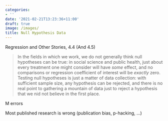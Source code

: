 ```yaml
---
categories:
- ''
date: '2021-02-21T13:23:36+11:00'
draft: true
image: /images/
title: Null Hypothesis Data
---
```


Regression and Other Stories, 4.4 (And 4.5)

> In the fields in which we work, we do not generally think null hypotheses can be true: in social science and public health, just about every treatment one might consider will have *some* effect, and no comparisons or regression coefficient of interest will be *exactly* zero.
> Testing null hypotheses is just a matter of data collection: with sufficient sample size, any hypothesis can be rejected, and there is no real point to gathering a mountain of data just to reject a hypothesis that we nid not believe in the first place.

M errors

Most published research is wrong (publication bias, p-hacking, ...)